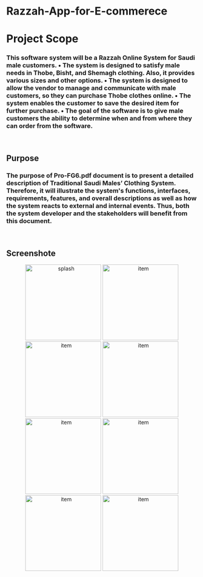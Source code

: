 # Razzah-App-for-E-commerece
# Project Scope
 <h3>This software system will be a Razzah Online System for Saudi male customers. 
•	The system is designed to satisfy male needs in Thobe, Bisht, and Shemagh clothing. Also, it provides various sizes and other options.
•	The system is designed to allow the vendor to manage and communicate with male customers, so they can purchase Thobe clothes online.
•	The system enables the customer to save the desired item for further purchase.
•	The goal of the software is to give male customers the ability to determine when and from where they can order from the software.
</h3>
<br>
<h2> Purpose </h2>
<h3>The purpose of Pro-FG6.pdf document is to present a detailed description of Traditional Saudi Males’ Clothing System. Therefore, it will illustrate the system's functions, interfaces, requirements, features, and overall descriptions as well as how the system reacts to external and internal events. Thus, both the system developer and the stakeholders will benefit from this document.</h3>

<br>
<h2> Screenshote </h2>

<p align="center">
  <img src="https://user-images.githubusercontent.com/70031377/219049142-2cd5ebf2-d6d3-4739-a5c0-a0272ce38882.png" width="200" title="splash">
  <img src="https://user-images.githubusercontent.com/70031377/219049281-f78dce63-b2db-4396-881c-b30fbfbc65c8.png" width="200" alt="item  ">
  <img src="https://user-images.githubusercontent.com/70031377/219050947-a3084540-57f5-44ab-8d8d-b36db588832f.png" width="200" alt="item  ">
  <img src="https://user-images.githubusercontent.com/70031377/219050991-ada9bde2-f2a2-4bda-89c2-a6711a8a1d5c.png" width="200" alt="item  ">
    <img src="https://user-images.githubusercontent.com/70031377/219051020-a155b768-bf4d-44d3-a4ce-009d83d055b9.png" width="200" alt="item  ">
    <img src="https://user-images.githubusercontent.com/70031377/219051678-0e8aadb8-f23c-43ab-a79e-f027e6137ec2.png" width="200" alt="item  ">
        <img src="https://user-images.githubusercontent.com/70031377/219051747-fd904e7a-2ce6-419f-8d27-475a8c0dff6a.pn" width="200" alt="item  ">
            <img src="https://user-images.githubusercontent.com/70031377/219051783-94c09da4-fb8c-4f07-9b84-609ccd5a50bf.png" width="200" alt="item  ">

